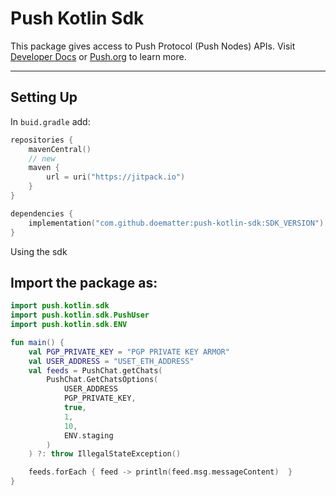 # Push Kotlin Sdk
This package gives access to Push Protocol (Push Nodes) APIs. Visit [Developer Docs](https://docs.push.org/developers) or [Push.org](https://push.org) to learn more.

-----
## Setting Up
In `buid.gradle` add:
```kotlin
repositories {
    mavenCentral()
    // new
    maven {
        url = uri("https://jitpack.io")
    }
}

dependencies {
    implementation("com.github.doematter:push-kotlin-sdk:SDK_VERSION")
}
```

Using the sdk
## Import the package as:
```kotlin
import push.kotlin.sdk
import push.kotlin.sdk.PushUser
import push.kotlin.sdk.ENV

fun main() {
    val PGP_PRIVATE_KEY = "PGP PRIVATE KEY ARMOR"
    val USER_ADDRESS = "USET_ETH_ADDRESS"
    val feeds = PushChat.getChats(
        PushChat.GetChatsOptions(
            USER_ADDRESS
            PGP_PRIVATE_KEY,
            true, 
            1,
            10,
            ENV.staging
        )
    ) ?: throw IllegalStateException()

    feeds.forEach { feed -> println(feed.msg.messageContent)  }
}
```
